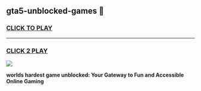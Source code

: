 
## gta5-unblocked-games 👋
<h3>
<a href="https://premium.freeplayer.one?title=gta5-unblocked-games&ref=14F">CLICK TO PLAY</a></h3>
<hr>

<h3>
<a href="https://premium.freeplayer.one?title=gta5-unblocked-games&ref=14F">CLICK 2 PLAY</a>
  
</h3>

<a href="https://premium.freeplayer.one?title=gta5-unblocked-games&ref=12F/"><img src="https://clearcache.store/games.png"></a>


**worlds hardest game unblocked: Your Gateway to Fun and Accessible Online Gaming**
